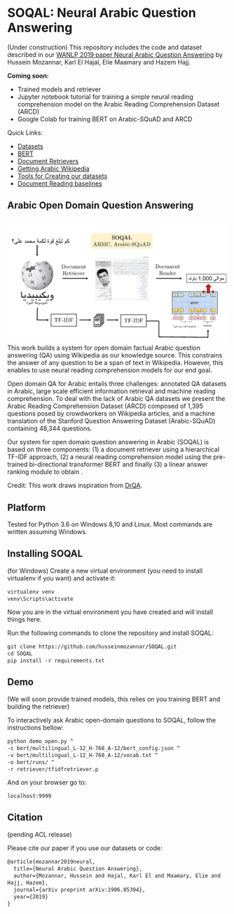 # SOQAL: Neural Arabic Question Answering
(Under construction)
This repository includes the code and dataset described in our [WANLP 2019 paper Neural Arabic Question Answering](https://arxiv.org/abs/1906.05394) by Hussein Mozannar, Karl El Hajal, Elie Maamary and Hazem Hajj.

**Coming soon:**
*  Trained models and retriever
*  Jupyter notebook tutorial for training a simple neural reading comprehension model on the Arabic Reading Comprehension Dataset (ARCD)
*  Google Colab for training BERT on Arabic-SQuAD and ARCD

Quick Links:
*  [Datasets](data/README.md)
*  [BERT](bert/README.md)
*  [Document Retrievers](retriever/README.md)
*  [Getting Arabic Wikipedia](arwiki/README.md)
*  [Tools for Creating our datasets](dataset_creation/README.md)
*  [Document Reading baselines](baselines_reading/README.md)
## Arabic Open Domain Question Answering
![](system_fig.jpg)
This work builds a system for open domain
factual Arabic question answering (QA) using
Wikipedia as our knowledge source. This
constrains the answer of any question to be a
span of text in Wikipedia. However, this enables to use neural reading comprehension models for our end goal.
 
Open domain QA
for Arabic entails three challenges: annotated
QA datasets in Arabic, large scale efficient information
retrieval and machine reading comprehension.
To deal with the lack of Arabic
QA datasets we present the Arabic Reading
Comprehension Dataset (ARCD) composed of
1,395 questions posed by crowdworkers on
Wikipedia articles, and a machine translation
of the Stanford Question Answering Dataset
(Arabic-SQuAD) containing 48,344 questions.

Our system for open domain
question answering in Arabic (SOQAL)
is based on three components: (1) a document
retriever using a hierarchical TF-IDF approach, (2) a neural reading comprehension
model using the pre-trained bi-directional
transformer BERT and finally (3) a linear answer ranking module to obtain .

Credit: This work draws inspiration from [DrQA](https://github.com/facebookresearch/DrQA). 

## Platform
Tested for Python 3.6 on Windows 8,10 and Linux. Most commands are written assuming Windows.

## Installing SOQAL
(for Windows) Create a new virtual environment (you need to install virtualenv if you want) and activate it:
```shell
virtualenv venv
venv\Scripts\activate
```
Now you are in the virtual environment you have created and will install things here.


Run the following commands to clone the repository and install SOQAL:
```shell
git clone https://github.com/husseinmozannar/SOQAL.git
cd SOQAL
pip install -r requirements.txt
```


## Demo
(We will soon provide trained models, this relies on you training BERT and building the retriever)

To interactively ask Arabic open-domain questions to SOQAL, follow the instructions bellow: 

```shell
python demo_open.py ^
-c bert/multilingual_L-12_H-768_A-12/bert_config.json ^
-v bert/multilingual_L-12_H-768_A-12/vocab.txt ^
-o bert/runs/ ^
-r retriever/tfidfretriever.p
```

And on your browser go to:
```
localhost:9999
```
## Citation

(pending ACL release)

Please cite our paper if you use our datasets or code:

```
@article{mozannar2019neural,
  title={Neural Arabic Question Answering},
  author={Mozannar, Hussein and Hajal, Karl El and Maamary, Elie and Hajj, Hazem},
  journal={arXiv preprint arXiv:1906.05394},
  year={2019}
}
```